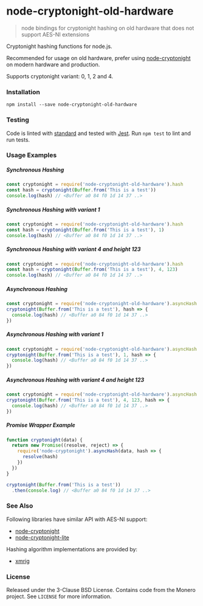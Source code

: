 # node-cryptonight-old-hardware
> node bindings for cryptonight hashing on old hardware that does not support AES-NI extensions

Cryptonight hashing functions for node.js.

Recommended for usage on old hardware, prefer using [node-cryptonight](https://github.com/ExcitableAardvark/node-cryptonight) on modern hardware and production.

Supports cryptonight variant: 0, 1, 2 and 4.

### Installation

`npm install --save node-cryptonight-old-hardware`
   
### Testing

Code is linted with [standard](https://github.com/standard/standard) and tested with [Jest](https://github.com/facebook/jest). Run `npm test` to lint and run tests.

### Usage Examples

##### Synchronous Hashing

```js
const cryptonight = require('node-cryptonight-old-hardware').hash
const hash = cryptonight(Buffer.from('This is a test'))
console.log(hash) // <Buffer a0 84 f0 1d 14 37 ..>
```

##### Synchronous Hashing with variant 1

```js
const cryptonight = require('node-cryptonight-old-hardware').hash
const hash = cryptonight(Buffer.from('This is a test'), 1)
console.log(hash) // <Buffer a0 84 f0 1d 14 37 ..>
```

##### Synchronous Hashing with variant 4 and height 123

```js
const cryptonight = require('node-cryptonight-old-hardware').hash
const hash = cryptonight(Buffer.from('This is a test'), 4, 123)
console.log(hash) // <Buffer a0 84 f0 1d 14 37 ..>
```

##### Asynchronous Hashing

```js
const cryptonight = require('node-cryptonight-old-hardware').asyncHash
cryptonight(Buffer.from('This is a test'), hash => {
  console.log(hash) // <Buffer a0 84 f0 1d 14 37 ..>
})
```
##### Asynchronous Hashing with variant 1

```js
const cryptonight = require('node-cryptonight-old-hardware').asyncHash
cryptonight(Buffer.from('This is a test'), 1, hash => {
  console.log(hash) // <Buffer a0 84 f0 1d 14 37 ..>
})
```

##### Asynchronous Hashing with variant 4 and height 123

```js
const cryptonight = require('node-cryptonight-old-hardware').asyncHash
cryptonight(Buffer.from('This is a test'), 4, 123, hash => {
  console.log(hash) // <Buffer a0 84 f0 1d 14 37 ..>
})
```

##### Promise Wrapper Example

```js
function cryptonight(data) {
  return new Promise((resolve, reject) => {
    require('node-cryptonight').asyncHash(data, hash => {
      resolve(hash)
    })
  })
}

cryptonight(Buffer.from('This is a test'))
  .then(console.log) // <Buffer a0 84 f0 1d 14 37 ..>
```


### See Also

Following libraries have similar API with AES-NI support:

* [node-cryptonight](https://github.com/ExcitableAardvark/node-cryptonight)
* [node-cryptonight-lite](https://github.com/ExcitableAardvark/node-cryptonight-lite)

Hashing algorithm implementations are provided by:

* [xmrig](https://github.com/xmrig)

### License

Released under the 3-Clause BSD License. Contains code from the Monero project. See `LICENSE` for more information.
